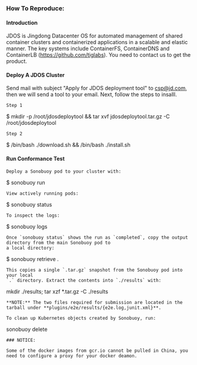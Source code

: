 ### How To Reproduce:

#### Introduction

JDOS is Jingdong Datacenter OS for automated management of shared container clusters and containerized applications in a scalable and elastic manner. The key systems include ContainerFS, ContainerDNS and ContainerLB (https://github.com/tiglabs). You need to contact us to get the product.

#### Deploy A JDOS Cluster

Send mail with subject "Apply for JDOS deployment tool" to csp@jd.com, then we will send a tool to your email. 
Next, follow the steps to insalll.

```
Step 1
```

$ mkdir -p /root/jdosdeploytool && tar xvf jdosdeploytool.tar.gz -C /root/jdosdeploytool

```
Step 2
```

$ /bin/bash ./download.sh && /bin/bash ./install.sh


#### Run Conformance Test

```
Deploy a Sonobuoy pod to your cluster with:
```

$ sonobuoy run

```
View actively running pods:
```

$ sonobuoy status

```
To inspect the logs:
```

$ sonobuoy logs

```
Once `sonobuoy status` shows the run as `completed`, copy the output directory from the main Sonobuoy pod to
a local directory:
```

$ sonobuoy retrieve .

```
This copies a single `.tar.gz` snapshot from the Sonobuoy pod into your local
`.` directory. Extract the contents into `./results` with:
```

mkdir ./results; tar xzf *.tar.gz -C ./results

```
**NOTE:** The two files required for submission are located in the tarball under **plugins/e2e/results/{e2e.log,junit.xml}**.

To clean up Kubernetes objects created by Sonobuoy, run:
```

sonobuoy delete

```
### NOTICE:

Some of the docker images from gcr.io cannot be pulled in China, you need to configure a proxy for your docker deamon.
```


